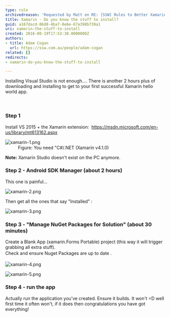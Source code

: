 ```yaml
---
type: rule
archivedreason: 'Requested by Matt on RE: [SSW] Rules to Better Xamarin (mobile)'
title: Xamarin - Do you know the stuff to install?
guid: a167dacd-86d8-4ba7-8e6e-67a398b739a1
uri: xamarin-the-stuff-to-install
created: 2016-08-19T17:53:30.0000000Z
authors:
- title: Adam Cogan
  url: https://ssw.com.au/people/adam-cogan
related: []
redirects:
- xamarin-do-you-know-the-stuff-to-install

---
```



Installing Visual Studio is not enough.... There is another 2 hours plus of downloading and installing to get to your first successful Xamarin hello world app.<br>
<br><excerpt class='endintro'></excerpt><br>
<h3>Step 1</h3><p>Install VS 2015 + the Xamarin extension&#58;&#160; <a href="https&#58;//msdn.microsoft.com/en-us/library/mt613162.aspx" target="_blank">https&#58;//msdn.microsoft.com/en-us/library/mt613162.aspx</a></p><dl class="image"><dt> <img src="/PublishingImages/xamarin-1.png" alt="xamarin-1.png" /> </dt><dd>Figure&#58; You need &quot;C#/.NET (Xamarin v4.1.0)</dd></dl><p> 
   <b>Note&#58;</b> Xamarin Studio doesn't exist on the PC anymore.<br></p><h3>Step 2 -&#160;Android SDK Manager<span class="s2">&#160;(about 2 hours)</span></h3><p>This one is painful... <br></p><dl class="image"><dt> <img src="/PublishingImages/xamarin-2.png" alt="xamarin-2.png" /> </dt></dl><p>Then get all the ones that say &quot;Installed&quot; &#58;<br></p><dl class="image"><dt> <img src="/PublishingImages/xamarin-3.png" alt="xamarin-3.png" /> </dt></dl><h3>Step 3 - &quot;Manage NuGet Packages for Solution&quot; (about 30 minutes)&#160; <br></h3><p class="p2">Create a Blank App (xamarin.Forms Portable) project (this way it will trigger grabbing all extra stuff).<br><span style="line-height&#58;1.6;">Check and ensure Nuget Packages are up to date . </span></p><dl class="image"><dt> <img src="/PublishingImages/xamarin-4.png" alt="xamarin-4.png" /> </dt></dl><dl class="image"><dt> <img src="/PublishingImages/xamarin-5.png" alt="xamarin-5.png" /> </dt></dl><h3>Step 4 - run the app<br></h3><p>Actually run the application you’ve created. Ensure it builds. It won't =D&#160;well first time it often won't, if it does then congratulations you have got everything!</p>


